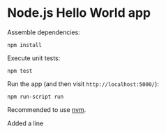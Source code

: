 # Node.js Hello World app 

Assemble dependencies:

    npm install

Execute unit tests:

    npm test

Run the app (and then visit `http://localhost:5000/`):

    npm run-script run

Recommended to use [nvm](https://github.com/creationix/nvm).

Added a line
